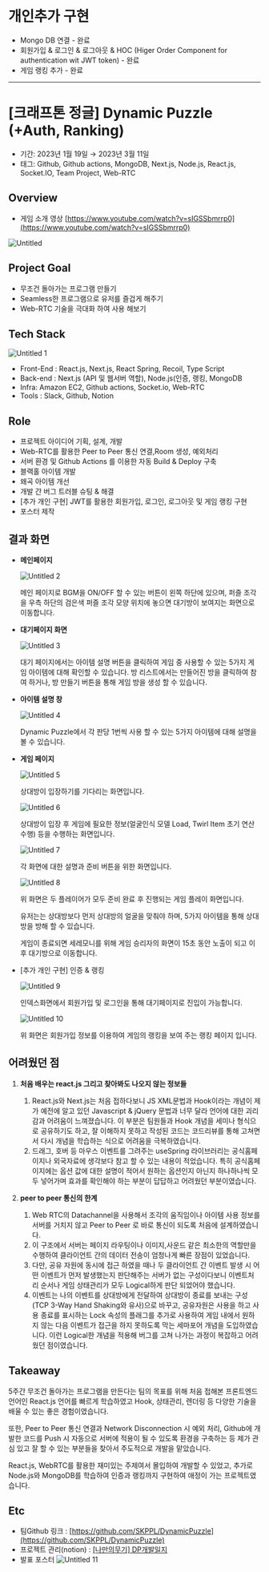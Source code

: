 
# 개인추가 구현
- Mongo DB 연결 - 완료
- 회원가입 & 로그인 & 로그아웃 & HOC (Higer Order Component for authentication wit JWT token) - 완료
- 게임 랭킹 추가 - 완료


--------------
# [크래프톤 정글] Dynamic Puzzle (+Auth, Ranking)

- 기간: 2023년 1월 19일 → 2023년 3월 11일
- 태그: Github, Github actions, MongoDB, Next.js, Node.js, React.js, Socket.IO, Team Project, Web-RTC

## Overview

- 게임 소개 영상
    [https://www.youtube.com/watch?v=sIGSSbmrrp0](https://www.youtube.com/watch?v=sIGSSbmrrp0)
    
![Untitled](https://user-images.githubusercontent.com/43032391/233377192-61993e32-2e66-4d0c-83b5-ac0c080b8aba.png)



## Project Goal

- 무조건 돌아가는 프로그램 만들기
- Seamless한 프로그램으로 유저를 즐겁게 해주기
- Web-RTC 기술을 극대화 하여 사용 해보기

## Tech Stack

![Untitled 1](https://user-images.githubusercontent.com/43032391/233376133-0479e125-42c9-4ac8-b21a-217f3ad5157d.png)

- Front-End : React.js, Next.js, React Spring, Recoil, Type Script
- Back-end : Next.js (API 및 웹서버 역할), Node.js(인증, 랭킹, MongoDB
- Infra: Amazon EC2, Github actions, Socket.io, Web-RTC
- Tools : Slack, Github, Notion

## Role
- 프로젝트 아이디어 기획, 설계, 개발
- Web-RTC를 활용한 Peer to Peer 통신 연결,Room 생성, 예외처리
- 서버 환경 및 Github Actions 를 이용한 자동 Build & Deploy 구축
- 블랙홀 아이템 개발
- 왜곡 아이템 개선
- 개발 간 버그 트러블 슈팅 & 해결
- [추가 개인 구현] JWT를 활용한 회원가입, 로그인, 로그아웃 및 게임 랭킹 구현
- 포스터 제작

## 결과 화면

- **메인페이지**
    
   ![Untitled 2](https://user-images.githubusercontent.com/43032391/233376197-3c493005-d40d-4a7f-b7d4-4fece4ca86bd.png)

    
    메인 페이지로 BGM을 ON/OFF 할 수 있는 버튼이 왼쪽 하단에 있으며, 퍼즐 조각을 우측 하단의 검은색 퍼즐 조각 모양 위치에 놓으면 대기방이 보여지는 화면으로 이동합니다.
    
- **대기페이지 화면**
    
  ![Untitled 3](https://user-images.githubusercontent.com/43032391/233376229-0c012345-7029-4046-8c3b-803f6d7a5766.png)

    대기 페이지에서는 아이템 설명 버튼을 클릭하여 게임 중 사용할 수 있는 5가지 게임 아이템에 대해 확인할 수 있습니다. 방 리스트에서는 만들어진 방을 클릭하여 참여 하거나, 방 만들기 버튼을 통해 게임 방을 생성 할 수 있습니다.
    
- **아이템 설명 창**
    

    ![Untitled 4](https://user-images.githubusercontent.com/43032391/233376276-e468674f-3a19-473c-88f6-352336a13d9b.png)

    Dynamic Puzzle에서 각 판당 1번씩 사용 할 수 있는 5가지 아이템에 대해 설명을 볼 수 있습니다.
    
- **게임 페이지**
    
    
    ![Untitled 5](https://user-images.githubusercontent.com/43032391/233376324-8d58040c-5de1-407d-a1aa-737ab0f56934.png)

    상대방이 입장하기를 기다리는 화면입니다.
    
    ![Untitled 6](https://user-images.githubusercontent.com/43032391/233376355-36b49770-6b11-47e7-b8de-e33a3c49d020.png)

    
    상대방이 입장 후 게임에 필요한 정보(얼굴인식 모델 Load, Twirl Item 초기 연산 수행) 등을 수행하는 화면입니다.
    
    ![Untitled 7](https://user-images.githubusercontent.com/43032391/233376378-0e1ee53f-8d2d-46c6-8aa2-764c78874707.png)

    각 화면에 대한 설명과 준비 버튼을 위한 화면입니다.
    
    
    ![Untitled 8](https://user-images.githubusercontent.com/43032391/233376397-47e743b6-51eb-4514-b801-cf28972e1771.png)

    위 화면은 두 플레이어가 모두 준비 완료 후 진행되는 게임 플레이 화면입니다.
    
    유저는는 상대방보다 먼저 상대방의 얼굴을 맞춰야 하며, 5가지 아이템을 통해 상대방을 방해 할 수 있습니다.
    
    게임이 종료되면 세레모니를 위해 게임 승리자의 화면이 15초 동안 노출이 되고 이후 대기방으로 이동합니다.
    
- [추가 개인 구현] 인증 & 랭킹
    
    ![Untitled 9](https://user-images.githubusercontent.com/43032391/233376443-c2d6432a-0a2e-4093-95f6-5aad8aa85fb7.png)

    인덱스화면에서 회원가입 및 로그인을 통해 대기페이지로 진입이 가능합니다.
    
    
    ![Untitled 10](https://user-images.githubusercontent.com/43032391/233376505-298e483d-371b-4613-b7cb-d81c67ac6dd2.png)

    위 화면은 회원가입 정보를 이용하여 게임의 랭킹을 보여 주는 랭킹 페이지 입니다.
    

## 어려웠던 점

1. **처음 배우는 react.js 그리고 찾아봐도 나오지 않는 정보들**
    1. React.js와 Next.js는 처음 접하다보니 JS XML문법과 Hook이라는 개념이 제가 예전에 알고 있던 Javascript & jQuery 문법과 너무 달라 언어에 대한 괴리감과 어려움이 느껴졌습니다. 이 부분은 팀원들과 Hook 개념을 세미나 형식으로 공유하기도 하고, 잘 이해하지 못하고 작성된 코드는 코드리뷰를 통해 고쳐면서 다시 개념을 학습하는 식으로 어려움을 극복하였습니다.
    2.  드래그, 호버 등 마우스 이벤트를 그려주는 useSpring 라이브러리는 공식홈페이지나 외국자료에 생각보다 참고 할 수 있는 내용이 적었습니다. 특히 공식홈페이지에는 옵션 값에 대한 설명이 적어서 원하는 옵션인지 아닌지 하나하나씩 모두 넣어가며 효과를 확인해야 하는 부분이 답답하고 어려웠던 부분이였습니다.
    
2. **peer to peer 통신의 한계**
    1. Web RTC의 Datachannel을 사용해서 조각의 움직임이나 아이템 사용 정보를 서버를 거치지 않고 Peer to Peer 로 바로 통신이 되도록 처음에 설계하였습니다.
    2. 이 구조에서 서버는 페이지 라우팅이나 이미지,사운드 같은 최소한의 역할만을 수행하여 클라이언트 간의 데이터 전송이 엄청나게 빠른 장점이 있었습니다.
    3. 다만, 공유 자원에 동시에 접근 하였을 때나 두 클라이언트 간 이벤트 발생 시 어떤 이벤트가 먼저 발생했는지 판단해주는 서버가 없는 구성이다보니 이벤트처리 순서나 게임 상태관리가 모두 Logical하게 판단 되었어야 했습니다.
    4. 이벤트는 나의 이벤트를 상대방에게 전달하여 상대방이 종료를 보내는 구성(TCP 3-Way Hand Shaking와 유사)으로 바꾸고, 공유자원은 사용을 하고 사용 종료를 표시하는 Lock 속성의  플래그를 추가로 사용하여 게임 내에서 원하지 않는 다음 이벤트가 접근을 하지 못하도록 막는 세마포어 개념을 도입하였습니다. 이런 Logical한 개념을 적용해 버그를 고쳐 나가는 과정이 복잡하고 어려웠던 점이였습니다.

## Takeaway

5주간 무조건 돌아가는 프로그램을 만든다는 팀의 목표를 위해 처음 접해본 프론트엔드 언어인 React.js 언어를 빠르게 학습하였고 Hook, 상태관리, 렌더링 등 다양한 기술을 배울 수 있는 좋은 경험이였습니다.

또한, Peer to Peer 통신 연결과 Network Disconnection 시 예외 처리, Github에 개발한 코드를 Push 시 자동으로 서버에 적용이 될 수 있도록 환경을 구축하는 등 제가 관심 있고 잘 할 수 있는 부분들을 찾아서 주도적으로 개발을 맡았습니다.

 React.js, WebRTC를 활용한 재미있는 주제여서 몰입하여 개발할 수 있었고, 추가로 Node.js와 MongoDB를 학습하여 인증과 랭킹까지 구현하여 애정이 가는 프로젝트였습니다.

## Etc



- 팀Github 링크 :  [https://github.com/SKPPL/DynamicPuzzle](https://github.com/SKPPL/DynamicPuzzle)
- 프로젝트 관리(notion) : [[나만의무기] DP개발일지](https://www.notion.so/DP-722202f8ed6b403ca5ea2b352d1f714a)
- 발표 포스터
![Untitled 11](https://user-images.githubusercontent.com/43032391/233376584-97b3b7ed-ff0f-4c22-819b-e75a0dafab63.png)

